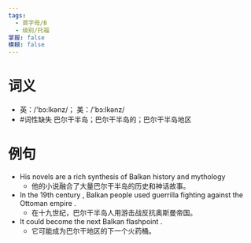 ```yaml
---
tags:
  - 首字母/B
  - 级别/托福
掌握: false
模糊: false
---
```

# 词义
- 英：/'bɔ:lkənz/； 美：/'bɔ:lkənz/
- #词性缺失 巴尔干半岛；巴尔干半岛的；巴尔干半岛地区
# 例句
- His novels are a rich synthesis of Balkan history and mythology
	- 他的小说融合了大量巴尔干半岛的历史和神话故事。
- In the 19th century , Balkan people used guerrilla fighting against the Ottoman empire .
	- 在十九世纪，巴尔干半岛人用游击战反抗奥斯曼帝国。
- It could become the next Balkan flashpoint .
	- 它可能成为巴尔干地区的下一个火药桶。
